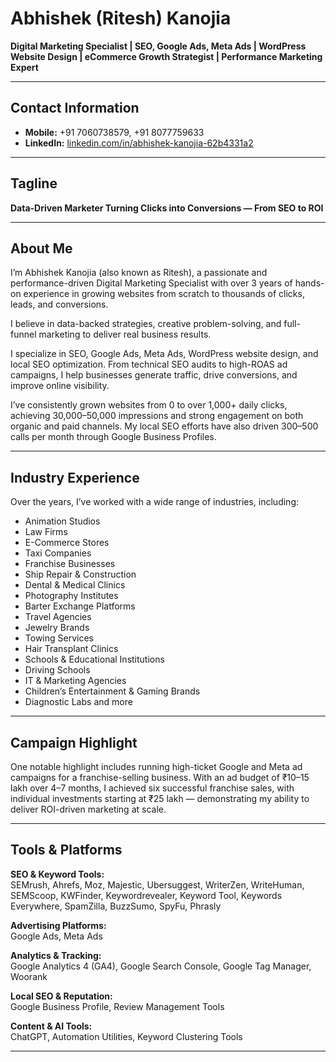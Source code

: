 # Abhishek (Ritesh) Kanojia

**Digital Marketing Specialist | SEO, Google Ads, Meta Ads | WordPress Website Design | eCommerce Growth Strategist | Performance Marketing Expert**

---

## Contact Information

- **Mobile:** +91 7060738579, +91 8077759633  
- **LinkedIn:** [linkedin.com/in/abhishek-kanojia-62b4331a2](https://www.linkedin.com/in/abhishek-kanojia-62b4331a2)

---

## Tagline

**Data-Driven Marketer Turning Clicks into Conversions — From SEO to ROI**

---

## About Me

I’m Abhishek Kanojia (also known as Ritesh), a passionate and performance-driven Digital Marketing Specialist with over 3 years of hands-on experience in growing websites from scratch to thousands of clicks, leads, and conversions.

I believe in data-backed strategies, creative problem-solving, and full-funnel marketing to deliver real business results.

I specialize in SEO, Google Ads, Meta Ads, WordPress website design, and local SEO optimization. From technical SEO audits to high-ROAS ad campaigns, I help businesses generate traffic, drive conversions, and improve online visibility.

I’ve consistently grown websites from 0 to over 1,000+ daily clicks, achieving 30,000–50,000 impressions and strong engagement on both organic and paid channels. My local SEO efforts have also driven 300–500 calls per month through Google Business Profiles.

---

## Industry Experience

Over the years, I’ve worked with a wide range of industries, including:

- Animation Studios  
- Law Firms  
- E-Commerce Stores  
- Taxi Companies  
- Franchise Businesses  
- Ship Repair & Construction  
- Dental & Medical Clinics  
- Photography Institutes  
- Barter Exchange Platforms  
- Travel Agencies  
- Jewelry Brands  
- Towing Services  
- Hair Transplant Clinics  
- Schools & Educational Institutions  
- Driving Schools  
- IT & Marketing Agencies  
- Children’s Entertainment & Gaming Brands  
- Diagnostic Labs and more

---

## Campaign Highlight

One notable highlight includes running high-ticket Google and Meta ad campaigns for a franchise-selling business. With an ad budget of ₹10–15 lakh over 4–7 months, I achieved six successful franchise sales, with individual investments starting at ₹25 lakh — demonstrating my ability to deliver ROI-driven marketing at scale.

---

## Tools & Platforms

**SEO & Keyword Tools:**  
SEMrush, Ahrefs, Moz, Majestic, Ubersuggest, WriterZen, WriteHuman, SEMScoop, KWFinder, Keywordrevealer, Keyword Tool, Keywords Everywhere, SpamZilla, BuzzSumo, SpyFu, Phrasly

**Advertising Platforms:**  
Google Ads, Meta Ads

**Analytics & Tracking:**  
Google Analytics 4 (GA4), Google Search Console, Google Tag Manager, Woorank

**Local SEO & Reputation:**  
Google Business Profile, Review Management Tools

**Content & AI Tools:**  
ChatGPT, Automation Utilities, Keyword Clustering Tools

---
